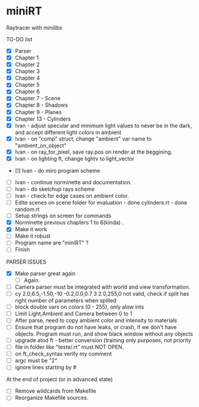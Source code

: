 # miniRT

Raytracer with minilibx

TO-DO list
- [x] Parser
- [x] Chapter 1
- [x] Chapter 2
- [x] Chapter 3
- [x] Chapter 4
- [x] Chapter 5
- [x] Chapter 6
- [x] Chapter 7 - Scene
- [x] Chapter 8 - Shadows
- [x] Chapter 9 - Planes
- [x] Chapter 13 - Cylinders
- [x] Ivan - adjust specular and minimum light values 
        to never be in the dark, and accept different light colors in ambient
- [x] Ivan - on "comp" struct, change "ambient" var name to "ambient_on_object"
- [x] Ivan - on ray_for_pixel, save ray.pos on render at the beggining.
- [x] Ivan - on lighting ft, change lightv to light_vector
- [!] Ivan - do miro program scheme
- [ ] Ivan - continue norminette and documentation.
- [ ] Ivan - do sketchup rays scheme
- [ ] Ivan - check for edge cases on ambient color.
- [ ] Edite scenes on scene folder for evaluation
        - done cylinders.rt
        - done random.rt
- [ ] Setup strings on screen for commands
- [x] Norminette previous chapters 1 to 6(kinda) .
- [x] Make it work
- [ ] Make it robust
- [ ] Program name are "miniRT" ?
- [ ] Finish

PARSER ISSUES
- [x] Make parser great again
    - [ ] Again.
- [ ] Camera parser must be integrated with world and view transformation.
- [ ] cy 2.0,6.5,-1.50,-10 -0.2,0.0,0.7 3 2 0,255,0
        not valid, check if split has right number of parameters when splited
- [ ] block double vars on colors (0 - 255), only alow ints
- [ ] Limit Light,Ambient and Camera between 0 to 1
- [ ] After parse, need to copy ambient color and intensity to materials
- [ ] Ensure that program do not have leaks, or crash, if we don't have objects.
        Program must run, and show black window without any objects
- [ ] upgrade atod ft - better conversion (training only purposes, not priority
- [ ] file in folder like "teste/.rt" must NOT OPEN.
- [ ] on ft_check_syntax verify my comment
- [ ] argc must be "2"
- [ ] ignore lines starting by #

At the end of project (or in advanced state)
- [ ] Remove wildcards from Makefile
- [ ] Reorganize Makefile sources.
